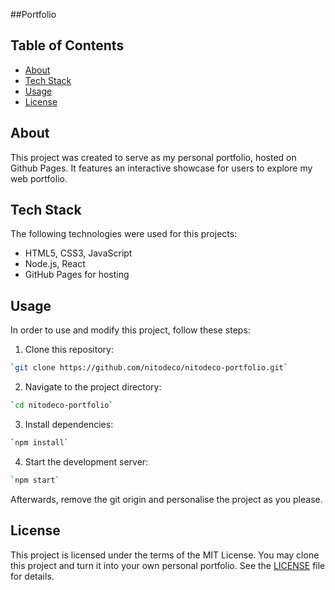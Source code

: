 ##Portfolio

## Table of Contents
- [About](#about)
- [Tech Stack](#tech-stack)
- [Usage](#usage)
- [License](#license)

## About
This project was created to serve as my personal portfolio, hosted on Github Pages. It features an interactive showcase for users to explore my web portfolio.

## Tech Stack
The following technologies were used for this projects:
- HTML5, CSS3, JavaScript
- Node.js, React
- GitHub Pages for hosting

## Usage
In order to use and modify this project, follow these steps:

1. Clone this repository: 
```bash
`git clone https://github.com/nitodeco/nitodeco-portfolio.git`
```
2. Navigate to the project directory: 
```bash
`cd nitodeco-portfolio`
```
3. Install dependencies: 
```bash
`npm install`
```
4. Start the development server: 
```bash
`npm start`
```

Afterwards, remove the git origin and personalise the project as you please.

## License
This project is licensed under the terms of the MIT License.
You may clone this project and turn it into your own personal portfolio. 
See the [LICENSE](LICENSE) file for details.
